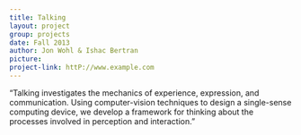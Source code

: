 ```yaml
---
title: Talking
layout: project
group: projects
date: Fall 2013
author: Jon Wohl & Ishac Bertran
picture:
project-link: httP://www.example.com
---
```

“Talking investigates the mechanics of experience, expression, and communication. Using computer-vision techniques to design a single-sense computing device, we develop a framework for thinking about the processes involved in perception and interaction.”